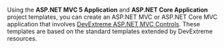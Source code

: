 Using the **ASP.NET MVC 5 Application** and **ASP.NET Core Application** project templates, you can create an ASP.NET MVC or ASP.NET Core MVC application that involves [DevExtreme ASP.NET MVC Controls](/concepts/35%20ASP.NET%20MVC%20Controls/20%20Fundamentals '/Documentation/Guide/ASP.NET_MVC_Controls/Fundamentals/'). These templates are based on the standard templates extended by DevExtreme resources.